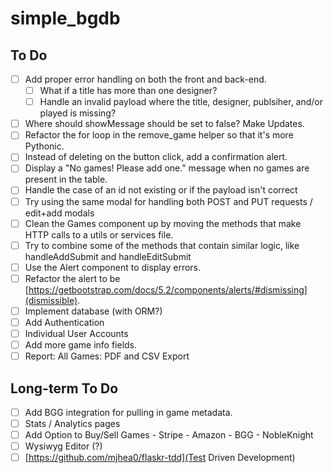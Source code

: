 # simple_bgdb

## To Do

- [ ] Add proper error handling on both the front and back-end.
  - [ ] What if a title has more than one designer?
  - [ ] Handle an invalid payload where the title, designer, publsiher, and/or played is missing?
- [ ] Where should showMessage should be set to false? Make Updates.
- [ ] Refactor the for loop in the remove_game helper so that it's more Pythonic.
- [ ] Instead of deleting on the button click, add a confirmation alert.
- [ ] Display a "No games! Please add one." message when no games are present in the table.
- [ ] Handle the case of an id not existing or if the payload isn't correct
- [ ] Try using the same modal for handling both POST and PUT requests / edit+add modals
- [ ] Clean the Games component up by moving the methods that make HTTP calls to a utils or services file.
- [ ] Try to combine some of the methods that contain similar logic, like handleAddSubmit and handleEditSubmit
- [ ] Use the Alert component to display errors.
- [ ] Refactor the alert to be [https://getbootstrap.com/docs/5.2/components/alerts/#dismissing](dismissible).
- [ ] Implement database (with ORM?)
- [ ] Add Authentication
- [ ] Individual User Accounts
- [ ] Add more game info fields.
- [ ] Report: All Games: PDF and CSV Export

## Long-term To Do

- [ ] Add BGG integration for pulling in game metadata.
- [ ] Stats / Analytics pages
- [ ] Add Option to Buy/Sell Games - Stripe - Amazon - BGG - NobleKnight
- [ ] Wysiwyg Editor (?)
- [ ] [https://github.com/mjhea0/flaskr-tdd](Test Driven Development)
